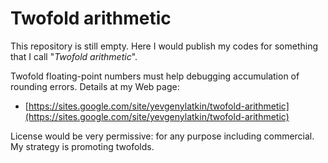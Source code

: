 # Twofold arithmetic

This repository is still empty. Here I would publish my codes for something that I call "*Twofold arithmetic*".  

Twofold floating-point numbers must help debugging accumulation of rounding errors. 
Details at my Web page:  
* [https://sites.google.com/site/yevgenylatkin/twofold-arithmetic](https://sites.google.com/site/yevgenylatkin/twofold-arithmetic)

License would be very permissive: for any purpose including commercial.
My strategy is promoting twofolds.